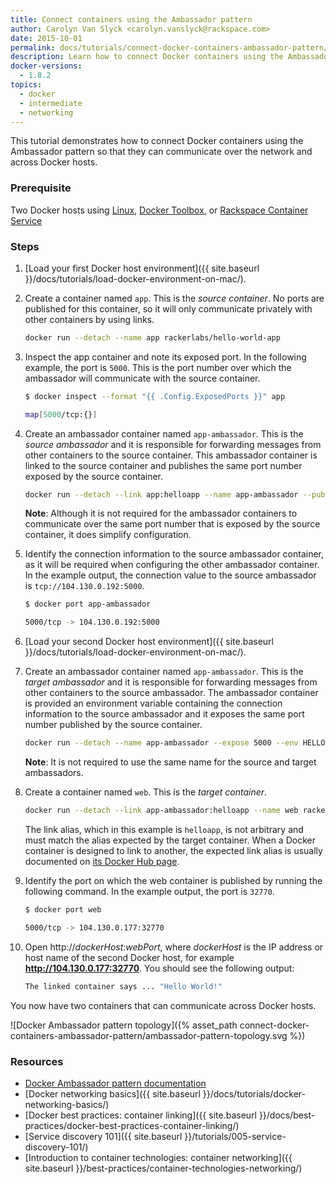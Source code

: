 ```yaml
---
title: Connect containers using the Ambassador pattern
author: Carolyn Van Slyck <carolyn.vanslyck@rackspace.com>
date: 2015-10-01
permalink: docs/tutorials/connect-docker-containers-ambassador-pattern/
description: Learn how to connect Docker containers using the Ambassador pattern so that they can communicate with each other over the network and across Docker hosts
docker-versions:
  - 1.8.2
topics:
  - docker
  - intermediate
  - networking
---
```


This tutorial demonstrates how to connect Docker containers using the Ambassador pattern
so that they can communicate over the network and across Docker hosts.

### Prerequisite

Two Docker hosts using [Linux][docker-linux], [Docker Toolbox][docker-toolbox], or [Rackspace Container Service][rcs]

[docker-linux]: http://docs.docker.com/linux/step_one/
[docker-toolbox]: https://www.docker.com/toolbox
[rcs]: http://mycluster.rackspacecloud.com/

### Steps

1. [Load your first Docker host environment]({{ site.baseurl }}/docs/tutorials/load-docker-environment-on-mac/).

2. Create a container named `app`. This is the _source container_. No ports
    are published for this container, so it will only communicate privately with other
    containers by using links.

    ```bash
    docker run --detach --name app rackerlabs/hello-world-app
    ```

3. Inspect the app container and note its exposed port. In the following example, the
    port is `5000`. This is the port number over which the ambassador will
    communicate with the source container.

    ```bash
    $ docker inspect --format "{{ .Config.ExposedPorts }}" app

    map[5000/tcp:{}]
    ```

4. Create an ambassador container named `app-ambassador`. This is the _source ambassador_
    and it is responsible for forwarding messages from other containers to the source container.
    This ambassador container is linked to the source container and publishes the same port number
    exposed by the source container.

    ```bash
    docker run --detach --link app:helloapp --name app-ambassador --publish 5000:5000 svendowideit/ambassador
    ```

    **Note**: Although it is not required for the ambassador containers to communicate over the same port
    number that is exposed by the source container, it does simplify configuration.

5. Identify the connection information to the source ambassador container, as it will be required
    when configuring the other ambassador container. In the example output,
    the connection value to the source ambassador is `tcp://104.130.0.192:5000`.

    ```bash
    $ docker port app-ambassador

    5000/tcp -> 104.130.0.192:5000
    ```

6. [Load your second Docker host environment]({{ site.baseurl }}/docs/tutorials/load-docker-environment-on-mac/).

7. Create an ambassador container named `app-ambassador`. This is the _target ambassador_
    and it is responsible for forwarding messages from other containers to the source ambassador.
    The ambassador container is provided an environment variable containing the connection
    information to the source ambassador and it exposes the same port number published by the source container.

    ```bash
    docker run --detach --name app-ambassador --expose 5000 --env HELLOAPP_PORT_5000_TCP=tcp://104.130.0.192:5000 svendowideit/ambassador
    ```

    **Note**: It is not required to use the same name for the source and target ambassadors.

8. Create a container named `web`. This is the _target container_.

    ```bash
    docker run --detach --link app-ambassador:helloapp --name web rackerlabs/hello-world-web
    ```

    The link alias, which in this example is `helloapp`, is not arbitrary and must match the alias expected by the target
    container. When a Docker container is designed to link to another, the expected
    link alias is usually documented on [its Docker Hub page](https://hub.docker.com/r/rackerlabs/hello-world-web/).

9. Identify the port on which the web container is published by running the following command.
    In the example output, the port is `32770`.

    ```bash
    $ docker port web

    5000/tcp -> 104.130.0.177:32770
    ```

10. Open http://_dockerHost_:_webPort_, where _dockerHost_ is the IP address or host name of the second Docker host,
    for example **http://104.130.0.177:32770**. You should see the following output:

      ```bash
      The linked container says ... "Hello World!"
      ```

You now have two containers that can communicate across Docker hosts.

![Docker Ambassador pattern topology]({% asset_path connect-docker-containers-ambassador-pattern/ambassador-pattern-topology.svg %})

### Resources

* [Docker Ambassador pattern documentation](https://docs.docker.com/articles/ambassador_pattern_linking/)
* [Docker networking basics]({{ site.baseurl }}/docs/tutorials/docker-networking-basics/)
* [Docker best practices: container linking]({{ site.baseurl }}/docs/best-practices/docker-best-practices-container-linking/)
* [Service discovery 101]({{ site.baseurl }}/tutorials/005-service-discovery-101/)
* [Introduction to container technologies: container networking]({{ site.baseurl }}/best-practices/container-technologies-networking/)
